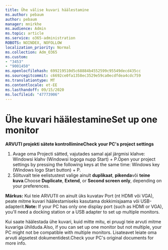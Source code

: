 ```yaml
---
title: Ühe välise kuvari häälestamine
ms.author: pebaum
author: pebaum
manager: mnirkhe
ms.audience: Admin
ms.topic: article
ms.service: o365-administration
ROBOTS: NOINDEX, NOFOLLOW
localization_priority: Normal
ms.collection: Adm_O365
ms.custom:
- "3453"
- "9001450"
ms.openlocfilehash: 699219510d5c68884b4552599c95549decd435cc
ms.sourcegitcommit: c6692ce0fa1358ec3529e59ca0ecdfdea4cdc759
ms.translationtype: MT
ms.contentlocale: et-EE
ms.lasthandoff: 09/15/2020
ms.locfileid: "47773906"
---
```

# <a name="set-up-one-monitor"></a><span data-ttu-id="3958a-102">Ühe kuvari häälestamine</span><span class="sxs-lookup"><span data-stu-id="3958a-102">Set up one monitor</span></span>

<span data-ttu-id="3958a-103">**ARVUTI projekti sätete kontrollimine**</span><span class="sxs-lookup"><span data-stu-id="3958a-103">**Check your PC's project settings**</span></span>

1. <span data-ttu-id="3958a-104">Avage oma Projecti sätted, vajutades samal ajal järgmisi klahve: Windowsi klahv (Windowsi logoga nupp Start) + P.</span><span class="sxs-lookup"><span data-stu-id="3958a-104">Open your project settings by pressing the following keys at the same time: Windows key (Windows logo Start button) + P.</span></span>
2. <span data-ttu-id="3958a-105">Sõltuvalt teie eelistustest valige ainult **duplikaat**, **pikenda**või **teine kuva**.</span><span class="sxs-lookup"><span data-stu-id="3958a-105">Choose **Duplicate**, **Extend**, or **Second screen only**, depending on your preferences.</span></span>

<span data-ttu-id="3958a-106">**Märkus:** Kui teie ARVUTIl on ainult üks kuvatav Port (nt HDMI või VGA), peate mitme kuvari häälestamiseks kasutama dokkimisjaama või USB-adapterit.</span><span class="sxs-lookup"><span data-stu-id="3958a-106">**Note:** If your PC has only one display port (such as HDMI or VGA), you'll need a docking station or a USB adapter to set up multiple monitors.</span></span>

<span data-ttu-id="3958a-107">Kui saate häälestada ühe kuvari, kuid mitte mitu, ei pruugi teie arvuti mitme kuvariga ühilduda.</span><span class="sxs-lookup"><span data-stu-id="3958a-107">Also, if you can set up one monitor but not multiple, your PC might not be compatible with multiple monitors.</span></span> <span data-ttu-id="3958a-108">Lisateavet leiate oma arvuti algsetest dokumentidest.</span><span class="sxs-lookup"><span data-stu-id="3958a-108">Check your PC's original documents for more info.</span></span>